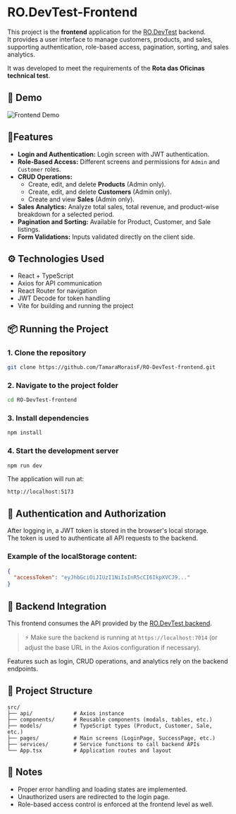 # RO.DevTest-Frontend

This project is the **frontend** application for the [RO.DevTest](https://github.com/TamaraMoraisF/RO.DevTest) backend.  
It provides a user interface to manage customers, products, and sales, supporting authentication, role-based access, pagination, sorting, and sales analytics.

It was developed to meet the requirements of the **Rota das Oficinas technical test**.

## 🎥 Demo

![Frontend Demo](demo.gif)

## 🧩Features

- **Login and Authentication:** Login screen with JWT authentication.
- **Role-Based Access:** Different screens and permissions for `Admin` and `Customer` roles.
- **CRUD Operations:**
  - Create, edit, and delete **Products** (Admin only).
  - Create, edit, and delete **Customers** (Admin only).
  - Create and view **Sales** (Admin only).
- **Sales Analytics:** Analyze total sales, total revenue, and product-wise breakdown for a selected period.
- **Pagination and Sorting:** Available for Product, Customer, and Sale listings.
- **Form Validations:** Inputs validated directly on the client side.

## ⚙️ Technologies Used

- React + TypeScript
- Axios for API communication
- React Router for navigation
- JWT Decode for token handling
- Vite for building and running the project

## 📦 Running the Project

### 1. Clone the repository

```bash
git clone https://github.com/TamaraMoraisF/RO-DevTest-frontend.git
```

### 2. Navigate to the project folder

```bash
cd RO-DevTest-frontend
```

### 3. Install dependencies

```bash
npm install
```

### 4. Start the development server

```bash
npm run dev
```

The application will run at:

```
http://localhost:5173
```

## 🔐 Authentication and Authorization

After logging in, a JWT token is stored in the browser's local storage.  
The token is used to authenticate all API requests to the backend.

### Example of the localStorage content:

```json
{
  "accessToken": "eyJhbGciOiJIUzI1NiIsInR5cCI6IkpXVCJ9..."
}
```

## 🧩 Backend Integration

This frontend consumes the API provided by the [RO.DevTest backend](https://github.com/TamaraMoraisF/RO.DevTest).

> ⚡ Make sure the backend is running at `https://localhost:7014` (or adjust the base URL in the Axios configuration if necessary).

Features such as login, CRUD operations, and analytics rely on the backend endpoints.

## 📄 Project Structure

```
src/
├── api/             # Axios instance
├── components/      # Reusable components (modals, tables, etc.)
├── models/          # TypeScript types (Product, Customer, Sale, etc.)
├── pages/           # Main screens (LoginPage, SuccessPage, etc.)
├── services/        # Service functions to call backend APIs
└── App.tsx          # Application routes and layout
```

## 📝 Notes

- Proper error handling and loading states are implemented.
- Unauthorized users are redirected to the login page.
- Role-based access control is enforced at the frontend level as well.